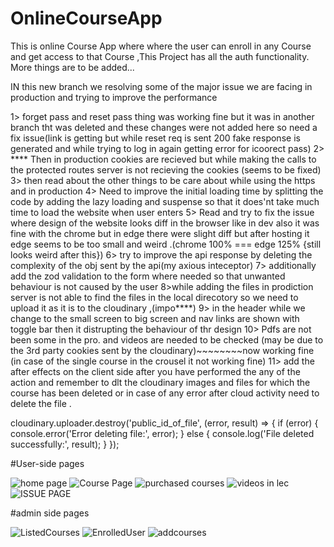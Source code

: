 # OnlineCourseApp
This is online Course App where where the user can enroll in any Course and get access to that Course ,This Project has all the auth functionality. More things are to be added...


IN this new branch we resolving some of the major issue we are facing in production and trying to improve the performance 

1> forget pass and reset pass thing was working fine but it was in another branch tht was deleted and these changes were not added here so need a fix
issue(link is getting but while reset req is sent 200 fake response is generated and while trying to log in again getting error for icoorect pass)
2> **** Then in production cookies are recieved but while making the calls to the protected routes server is not recieving the cookies (seems to be fixed)
3> then read about the other things to be care about while using the https and in production
4> Need to improve the initial loading time by splitting the code by adding the lazy loading and suspense so that it does'nt take much time to load the website when user enters
5> Read and try to fix the issue where design of the website looks diff in the browser like in dev also it was fine with the chrome but in edge there were slight diff but after hosting it edge seems to be too small and weird .(chrome 100% === edge 125% {still looks weird after this})
6> try to improve the api response by deleting the complexity of the obj sent by the api(my axious inteceptor)
7> additionally add the zod validation to the form where needed so that unwanted behaviour is not caused by the user 
8>while adding the files in prodiction server is not able to find the files in the local direcotory so we need to upload it as it is to the cloudinary ,(impo****)
9> in the header while we change to the small screen to big screen and nav links are shown with toggle bar then it distrupting the behaviour of thr design 
10> Pdfs are not been some in the pro. and videos are needed to be checked (may be due to the 3rd party cookies sent by the cloudinary)~~~~~~~~now working fine (in case of the single course in the crousel it not working fine)
11> add the after effects on the client side after you have performed the any of the action and remember to dlt the cloudinary images and files for which the course has been deleted or in case of any error after cloud activity need to delete the file .


cloudinary.uploader.destroy('public_id_of_file', (error, result) => {
  if (error) {
    console.error('Error deleting file:', error);
  } else {
    console.log('File deleted successfully:', result);
  }
});


#User-side pages

![home page](https://github.com/dhruvrwl2218/CodePaathsaala/assets/162804817/140a9d8c-95c6-4f6e-b0f8-7e5d6ab8aed7)
![Course Page](https://github.com/dhruvrwl2218/CodePaathsaala/assets/162804817/b110ca4a-7abc-4e0d-abb4-716e6b30cdae)
![purchased courses](https://github.com/dhruvrwl2218/CodePaathsaala/assets/162804817/93ae969e-5518-4c90-bfa3-000bc265a097)
![videos in lec](https://github.com/dhruvrwl2218/CodePaathsaala/assets/162804817/a12c6503-44fa-4161-8727-b597cfa2d4e6)
![ISSUE PAGE](https://github.com/user-attachments/assets/28b57416-6f55-4821-86c1-5b29314244f5)



#admin side pages

![ListedCourses](https://github.com/dhruvrwl2218/CodePaathsaala/assets/162804817/4ce0a9e6-61a6-4f50-8527-16ce1647aaf9)
![EnrolledUser](https://github.com/dhruvrwl2218/CodePaathsaala/assets/162804817/b0421458-b5ba-488f-8edd-8a8f0e8492f1)
![addcourses](https://github.com/dhruvrwl2218/CodePaathsaala/assets/162804817/da8d981e-73af-4e10-97df-75bc84270363)
